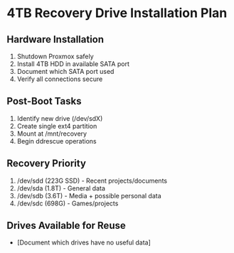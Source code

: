 # 4TB Recovery Drive Installation Plan

## Hardware Installation
1. Shutdown Proxmox safely
2. Install 4TB HDD in available SATA port
3. Document which SATA port used
4. Verify all connections secure

## Post-Boot Tasks
1. Identify new drive (/dev/sdX)
2. Create single ext4 partition
3. Mount at /mnt/recovery
4. Begin ddrescue operations

## Recovery Priority
1. /dev/sdd (223G SSD) - Recent projects/documents
2. /dev/sda (1.8T) - General data
3. /dev/sdb (3.6T) - Media + possible personal data
4. /dev/sdc (698G) - Games/projects

## Drives Available for Reuse
- [Document which drives have no useful data]
